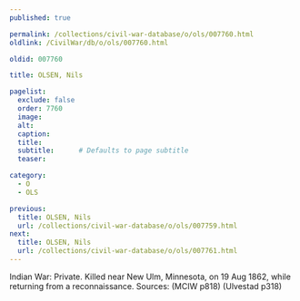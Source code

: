 ```yaml
---
published: true

permalink: /collections/civil-war-database/o/ols/007760.html
oldlink: /CivilWar/db/o/ols/007760.html

oldid: 007760

title: OLSEN, Nils

pagelist:
  exclude: false
  order: 7760
  image: 
  alt:
  caption:
  title:
  subtitle:      # Defaults to page subtitle
  teaser:

category: 
  - O 
  - OLS

previous:
  title: OLSEN, Nils
  url: /collections/civil-war-database/o/ols/007759.html  
next:
  title: OLSEN, Nils
  url: /collections/civil-war-database/o/ols/007761.html   
---
```

Indian War: Private. Killed near New Ulm, Minnesota, on 19 Aug 1862, while returning from a reconnaissance. Sources: (MCIW p818) (Ulvestad p318)